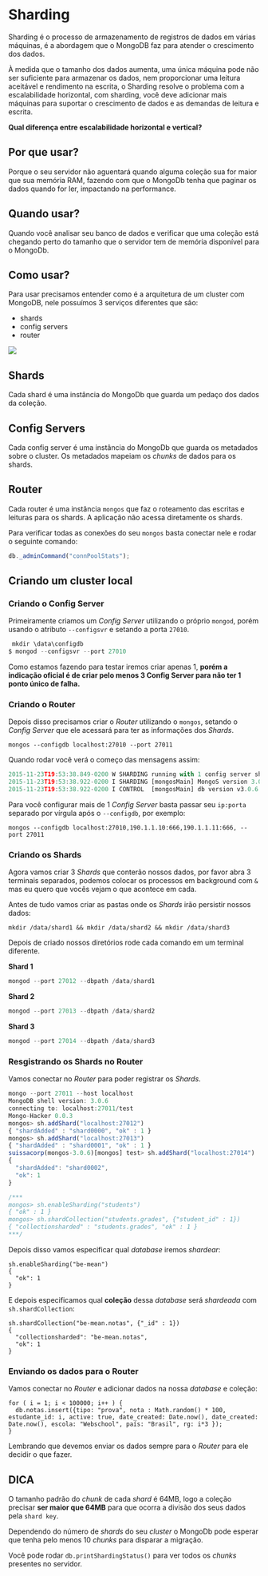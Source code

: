 # Sharding

Sharding é o processo de armazenamento de registros de dados em várias máquinas, é a abordagem que o MongoDB faz para atender o crescimento dos dados.

À medida que o tamanho dos dados aumenta, uma única máquina pode não ser suficiente para armazenar os dados, nem proporcionar uma leitura aceitável e rendimento na escrita, o Sharding resolve o problema com a escalabilidade horizontal, com sharding, você deve adicionar mais máquinas para suportar o crescimento de dados e as demandas de leitura e escrita.

**Qual diferença entre escalabilidade horizontal e vertical?**

## Por que usar?

Porque o seu servidor não aguentará quando alguma coleção sua for maior que sua memória RAM, fazendo com que o MongoDb tenha que paginar os dados quando for ler, impactando na performance.

## Quando usar?

Quando você analisar seu banco de dados e verificar que uma coleção está chegando perto do tamanho que o servidor tem de memória disponível para o MongoDb.

## Como usar?

Para usar precisamos entender como é a arquitetura de um cluster com MongoDB, nele possuímos 3 serviços diferentes que são:

- shards
- config servers
- router

![](https://camo.githubusercontent.com/602f5193c627a0314bd8695ac3ba07d3d866d18a/687474703a2f2f646f63732e6d6f6e676f64622e6f72672f6d616e75616c2f5f696d616765732f736861726465642d636c75737465722e706e67)

## Shards

Cada shard é uma instância do MongoDb que guarda um pedaço dos dados da coleção.

## Config Servers

Cada config server é uma instância do MongoDb que guarda os metadados sobre o cluster. Os metadados mapeiam os *chunks* de dados para os shards.

## Router

Cada router é uma instância `mongos` que faz o roteamento das escritas e leituras para os shards. A aplicação não acessa diretamente os shards.

Para verificar todas as conexões do seu `mongos` basta conectar nele e rodar o seguinte comando:

```js
db._adminCommand("connPoolStats");
```

## Criando um cluster local

### Criando o Config Server

Primeiramente criamos um *Config Server* utilizando o próprio `mongod`, porém usando o atributo `--configsvr` e setando a porta `27010`.

```js
 mkdir \data\configdb
$ mongod --configsvr --port 27010
```

Como estamos fazendo para testar iremos criar apenas 1, **porém a indicação oficial é de criar pelo menos 3 Config Server para não ter 1 ponto único de falha.**

### Criando o Router

Depois disso precisamos criar o *Router* utilizando o `mongos`, setando o *Config Server* que ele acessará para ter as informações dos *Shards*.

```
mongos --configdb localhost:27010 --port 27011
```

Quando rodar você verá o começo das mensagens assim:

```js
2015-11-23T19:53:38.849-0200 W SHARDING running with 1 config server should be done only for testing purposes and is not recommended for production
2015-11-23T19:53:38.922-0200 I SHARDING [mongosMain] MongoS version 3.0.6 starting: pid=13236 port=27011 64-bit host=suissacorp.local (--help for usage)
2015-11-23T19:53:38.922-0200 I CONTROL  [mongosMain] db version v3.0.6
```

Para você configurar mais de 1 *Config Server* basta passar seu `ip:porta` separado por vírgula após o `--configdb`, por exemplo:

```
mongos --configdb localhost:27010,190.1.1.10:666,190.1.1.11:666, --port 27011
```

### Criando os Shards

Agora vamos criar 3 *Shards* que conterão nossos dados, por favor abra 3 terminais separados, podemos colocar os processos em background com `&` mas eu quero que vocês vejam o que acontece em cada.

Antes de tudo vamos criar as pastas onde os *Shards* irão persistir nossos dados:

```
mkdir /data/shard1 && mkdir /data/shard2 && mkdir /data/shard3
```

Depois de criado nossos diretórios rode cada comando em um terminal diferente.

**Shard 1**

```js
mongod --port 27012 --dbpath /data/shard1
```

**Shard 2**

```js
mongod --port 27013 --dbpath /data/shard2
```

**Shard 3**

```js
mongod --port 27014 --dbpath /data/shard3
```

### Resgistrando os Shards no Router

Vamos conectar no *Router* para poder registrar os *Shards*.

```js
mongo --port 27011 --host localhost
MongoDB shell version: 3.0.6
connecting to: localhost:27011/test
Mongo-Hacker 0.0.3
mongos> sh.addShard("localhost:27012")
{ "shardAdded" : "shard0000", "ok" : 1 }
mongos> sh.addShard("localhost:27013")
{ "shardAdded" : "shard0001", "ok" : 1 }
suissacorp(mongos-3.0.6)[mongos] test> sh.addShard("localhost:27014")
{
  "shardAdded": "shard0002",
  "ok": 1
}

/***
mongos> sh.enableSharding("students")
{ "ok" : 1 }
mongos> sh.shardCollection("students.grades", {"student_id" : 1})
{ "collectionsharded" : "students.grades", "ok" : 1 }
***/
```

Depois disso vamos especificar qual *database* iremos *shardear*:

```
sh.enableSharding("be-mean")
{
  "ok": 1
}
```

E depois especificamos qual **coleção** dessa *database* será *shardeada* com `sh.shardCollection`:

```
sh.shardCollection("be-mean.notas", {"_id" : 1})
{
  "collectionsharded": "be-mean.notas",
  "ok": 1
}
```

### Enviando os dados para o Router

Vamos conectar no *Router* e adicionar dados na nossa *database* e coleção:

```
for ( i = 1; i < 100000; i++ ) {
  db.notas.insert({tipo: "prova", nota : Math.random() * 100, estudante_id: i, active: true, date_created: Date.now(), date_created: Date.now(), escola: "Webschool", país: "Brasil", rg: i*3 });
}
```

Lembrando que devemos enviar os dados sempre para o *Router* para ele decidir o que fazer.

## DICA

O tamanho padrão do *chunk* de cada *shard* é 64MB, logo a coleção precisar **ser maior que 64MB** para que ocorra a divisão dos seus dados pela `shard key`.

Dependendo do número de *shards* do seu *cluster* o MongoDb pode esperar que tenha pelo menos 10 *chunks* para disparar a migração.

Você pode rodar `db.printShardingStatus()` para ver todos os *chunks* presentes no servidor.

